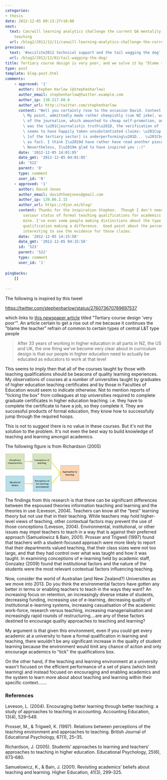 ```yaml
---
categories:
- thesis
date: 2012-12-05 09:13:27+10:00
next:
  text: Can/will learning analytics challenge the current QA mentality of university
    teaching
  url: /blog2/2012/12/11/canwill-learning-analytics-challenge-the-current-qa-mentality-of-university-teaching/
previous:
  text: '#ascilite2012 technical support and the tail wagging the dog'
  url: /blog2/2012/12/02/tail-wagging-the-dog/
title: Tertiary course design is very poor, and we solve it by "blame the teacher"
type: post
template: blog-post.html
comments:
    - approved: '1'
      author: Stephen Harlow (@stephenharlow)
      author_email: stephenharlow@twitter.example.com
      author_ip: 130.217.60.8
      author_url: http://twitter.com/stephenharlow
      content: "Well you certainly rose to the occasion David. Context is indeed king.\
        \ My point, admittedly made rather sheepishly (cue NZ joke), was the poor quality\
        \ of the journalism, which amounted to cheap self-promotion, an advertorial. Where\
        \ was the \u201Cjournalistic truth\u201D, the verification of facts? The writer\
        \ seems to have happily taken unsubstantiated claims: \u201Cup to 70 per cent\
        \ [of the tertiary sector] is underperforming\u201D... \u201Cby 25% on average\u201D\
        \ as fact. I think I\u2019d have rather have read another piece of churnalism.\
        \ Nevertheless, I\u2019m glad to have inspired you :-)"
      date: '2012-12-05 14:01:05'
      date_gmt: '2012-12-05 04:01:05'
      id: '522'
      parent: '0'
      type: comment
      user_id: '0'
    - approved: '1'
      author: David Jones
      author_email: davidthomjones@gmail.com
      author_ip: 139.86.2.15
      author_url: https://djon.es/blog/
      content: Thanks for the inspiration Stephen.  Though I don't need much help, the
        saviour status of formal teaching qualifications for academics is a bug bear of
        mine. I've even some people making distinctions about the type of formal teaching
        qualification making a difference.  Good point about the percentages, would be
        interesting to see the evidence for those claims.
      date: '2012-12-05 14:15:58'
      date_gmt: '2012-12-05 04:15:58'
      id: '523'
      parent: '522'
      type: comment
      user_id: '1'
    
pingbacks:
    []
    
---
```

The following is inspired by this tweet

https://twitter.com/stephenharlow/status/276073670789697537

which links to [this newspaper article](http://www.stuff.co.nz/waikato-times/news/8036192/Tertiary-course-design-very-poor) titled "Tertiary course design 'very poor'". An article certain to get a rise out of me because it continues the "blame the teacher" refrain of common to certain types of central L&T type people

> After 33 years of working in higher education in all parts in NZ, the US and UK, the one thing we've become very clear about in curriculum design is that our people in higher education need to actually be educated as educators to work at that level

This seems to imply then that all of the courses taught by those with teaching qualifications should be beacons of quality learning experiences. My observations of courses at a number of universities taught by graduates of higher education teaching certificates and by those in Faculties of Education would seem to indicate otherwise. Not to mention reports of "ticking the box" from colleagues at top universities required to complete graduate certificates in higher education teaching. i.e. they have to complete the certificate to have a job, so they complete it. They are successful products of formal education, they know how to successfully jump through the required hoops.

This is not to suggest there is no value in these courses. But it's not the solution to the problem. It's not even the best way to build knowledge of teaching and learning amongst academics.

The following figure is from Richardson (2005)

[![Integrated model of teachers' approaches to teaching](images/4407496847_0e08f8fe8c_m.jpg)](http://www.flickr.com/photos/david_jones/4407496847/ "Integrated model of teachers' approaches to teaching by David T Jones, on Flickr")

The findings from this research is that there can be significant differences between the espoused theories information teaching and learning and the theories in use (Leveson, 2004). Teachers can know all the "best" learning theory but not use that in their teaching. While teachers may hold higher-level views of teaching, other contextual factors may prevent the use of those conceptions (Leveson, 2004). Environmental, institutional, or other issues may impel teachers to teach in a way that is against their preferred approach (Samuelowicz & Bain, 2001). Prosser and Trigwell (1997) found that teachers with a student-focused approach were more likely to report that their departments valued teaching, that their class sizes were not too large, and that they had control over what was taught and how it was taught. In examining conceptions of e-learning held by academic staff, Gonzalez (2009) found that institutional factors and the nature of the students were the most relevant contextual factors influencing teaching.

Now, consider the world of Australian (and New Zealand?) Universities as we move into 2013. Do you think the environmental factors have gotten any better in terms or enabling teachers to teach in the ways they want? An increasing focus on retention, an increasingly diverse intake of students, decreasing funding, increasing use of e-learning, decreasing quality of institutional e-learning systems, increasing casualisation of the academic work-force, research versus teaching, increasing managerialisation and increasingly rapid rounds of restructuring....are any of these factors destined to encourage quality approaches to teaching and learning?

My argument is that given this environment, even if you could get every academic at a university to have a formal qualification in learning and teaching, there wouldn't be any significant increase in the quality of student learning because the environment would limit any chance of action and only encourage academics to "tick" the qualifications box.

On the other hand, if the teaching and learning environment at a university wasn't focused on the efficient performance of a set of plans (which limit learning) and instead focused on encouraging and enabling academics and the system to learn more about about teaching and learning within their specific context.......

### References

Leveson, L. (2004). Encouraging better learning through better teaching: a study of approaches to teaching in accounting. Accounting Education, 13(4), 529–549.

Prosser, M., & Trigwell, K. (1997). Relations between perceptions of the teaching environment and approaches to teaching. British Journal of Educational Psychology, 67(1), 25–35.

Richardson, J. (2005). Students’ approaches to learning and teachers' approaches to teaching in higher education. Educational Psychology, 25(6), 673–680.

Samuelowicz, K., & Bain, J. (2001). Revisiting academics’ beliefs about teaching and learning. Higher Education, 41(3), 299–325.